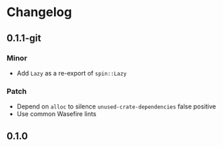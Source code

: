 # Changelog

## 0.1.1-git

### Minor

- Add `Lazy` as a re-export of `spin::Lazy`

### Patch

- Depend on `alloc` to silence `unused-crate-dependencies` false positive
- Use common Wasefire lints

## 0.1.0

<!-- Increment to skip CHANGELOG.md test: 6 -->
